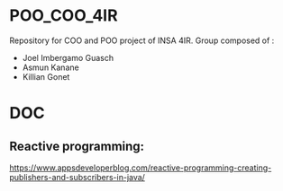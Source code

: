 # POO_COO_4IR
Repository for COO and POO project of INSA 4IR. 
Group composed of :
- Joel Imbergamo Guasch
- Asmun Kanane
- Killian Gonet

# DOC
## Reactive programming:
https://www.appsdeveloperblog.com/reactive-programming-creating-publishers-and-subscribers-in-java/
